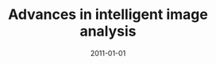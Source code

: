 ---
# Documentation: https://wowchemy.com/docs/managing-content/

title: Advances in intelligent image analysis
subtitle: ''
summary: ''
authors:
- kwasnicka
- Lakhmi C. Jain
tags: []
categories: []
date: '2011-01-01'
lastmod: 2022-10-07T05:01:24Z
featured: false
draft: false

# Featured image
# To use, add an image named `featured.jpg/png` to your page's folder.
# Focal points: Smart, Center, TopLeft, Top, TopRight, Left, Right, BottomLeft, Bottom, BottomRight.
image:
  caption: ''
  focal_point: ''
  preview_only: false

# Projects (optional).
#   Associate this post with one or more of your projects.
#   Simply enter your project's folder or file name without extension.
#   E.g. `projects = ["internal-project"]` references `content/project/deep-learning/index.md`.
#   Otherwise, set `projects = []`.
projects: []
publishDate: '2022-10-07T05:01:23.404997Z'
publication_types:
- '6'
abstract: ''
publication: '*Innovations in intelligent image analysis*'
doi: 10.1007/978-3-642-17934-1_1
---